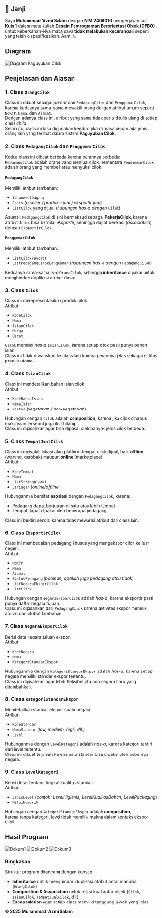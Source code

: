 ## 🧾 Janji

Saya **Muhammad ‘Azmi Salam** dengan **NIM 2406010** mengerjakan soal **Kuis 1** dalam mata kuliah **Desain Pemrograman Berorientasi Objek (DPBO)** untuk keberkahan-Nya maka saya **tidak melakukan kecurangan** seperti yang telah dispesifikasikan.  Aamiin.

## Diagram

![Diagram Paguyuban Cilok](Dokumentasi/kuis1.png)

## Penjelasan dan Alasan

### 1. Class `OrangCilok`
Class ini dibuat sebagai *parent* dari `PedagangCilok` dan `PenggemarCilok`, karena keduanya sama-sama mewakili orang dengan atribut umum seperti `NoKTP`, `Nama`, dan `Alamat`.  
Dengan adanya class ini, atribut yang sama tidak perlu ditulis ulang di setiap class *child*.  
Selain itu, class ini bisa digunakan kembali jika di masa depan ada jenis orang lain yang terlibat dalam sistem **Paguyuban Cilok**.

### 2. Class `PedagangCilok` dan `PenggemarCilok`
Kedua class ini dibuat berbeda karena perannya berbeda:  
`PedagangCilok` adalah orang yang menjual cilok, sementara `PenggemarCilok` adalah orang yang membeli atau menyukai cilok.

#### `PedagangCilok`
Memiliki atribut tambahan:
- `TahunAwalDagang`
- `Jenis` (*reseller / produksi jual / eksportir jual*)
- `ListCilok` yang dijual (*hubungan has-a dengan* `Cilok`)

Asumsi: `PedagangCilok` di sini bermaksud sebagai **PekerjaCilok**, karena atribut `Jenis` bisa bernilai *eksportir*, sehingga dapat berelasi (*association*) dengan `EksportirCilok`.

#### `PenggemarCilok`
Memiliki atribut tambahan:
- `ListCilokFavorit`
- `ListPedagangCilokLangganan` (*hubungan has-a dengan* `PedagangCilok`)

Keduanya sama-sama *is-a* `OrangCilok`, sehingga **inheritance** dipakai untuk menghindari duplikasi atribut dasar.

### 3. Class `Cilok`
Class ini merepresentasikan produk cilok.  
Atribut:
- `KodeCilok`
- `Nama`
- `IsianCilok`
- `Harga`
- `Berat`

`Cilok` memiliki *has-a* `IsianCilok`, karena setiap cilok pasti punya bahan isian.  
Class ini tidak diwariskan ke class lain karena perannya jelas sebagai entitas produk utama.

### 4. Class `IsianCilok`
Class ini mendetailkan bahan isian cilok.  
Atribut:
- `KodeBahanIsian`
- `NamaIsian`
- `Status` (*vegetarian / non-vegetarian*)

Hubungan dengan `Cilok` adalah **composition**, karena jika cilok dihapus maka isian tersebut juga ikut hilang.  
Class ini dipisahkan agar bisa dipakai oleh banyak jenis cilok berbeda.

### 5. Class `TempatJualCilok`
Class ini mewakili lokasi atau platform tempat cilok dijual, baik **offline** (warung, gerobak) maupun **online** (marketplace).  
Atribut:
- `KodeTempat`
- `Nama`
- `ListStringAlamat`
- `Jaringan` (*online/offline*)

Hubungannya bersifat **asosiasi** dengan `PedagangCilok`, karena:
- Pedagang dapat berjualan di satu atau lebih tempat  
- Tempat dapat dipakai oleh beberapa pedagang  

Class ini berdiri sendiri karena tidak mewarisi atribut dari class lain.

### 6. Class `EksportirCilok`
Class ini membedakan pedagang khusus yang mengekspor cilok ke luar negeri.  
Atribut:
- `NoKTP`
- `Nama`
- `Alamat`
- `StatusPedagang` (*boolean, apakah juga pedagang atau tidak*)
- `ListNegaraEksporCilok`
- `ListCilok`

Hubungan dengan `NegaraEksporCilok` adalah *has-a*, karena eksportir pasti punya daftar negara tujuan.  
Class ini dipisahkan dari `PedagangCilok` karena aktivitas ekspor memiliki aturan dan atribut tambahan.

### 7. Class `NegaraEksporCilok`
Berisi data negara tujuan ekspor.  
Atribut:
- `KodeNegara`
- `Nama`
- `KategoriStandarEkspor`

Hubungannya dengan `KategoriStandarEkspor` adalah *has-a*, karena setiap negara memiliki standar ekspor tertentu.  
Class ini dipisahkan agar lebih fleksibel jika ada negara baru yang ditambahkan.

### 8. Class `KategoriStandarEkspor`
Mendetailkan standar ekspor suatu negara.  
Atribut:
- `KodeStandar`
- `NamaStandar` (*low, medium, high, dll.*)
- `Level`

Hubungannya dengan `LevelKategori` adalah *has-a*, karena kategori terdiri dari level tertentu.  
Class ini dibuat terpisah karena satu standar bisa dipakai oleh beberapa negara.

### 9. Class `LevelKategori`
Berisi detail tentang tingkat kualitas standar.  
Atribut:
- `JenisLevel` (*contoh: LevelHigienis, LevelKualitasBahan, LevelPackaging*)
- `NilaiNumerik`

Hubungan dengan `KategoriStandarEkspor` adalah **composition**,  
karena tanpa kategori, level tidak memiliki makna dalam konteks ekspor cilok.

## Hasil Program

![Dokum1](Dokumentasi/Screenshot%202025-09-23%20133034.png)
![Dokum2](Dokumentasi/Screenshot%202025-09-23%20133107.png)
![Dokum3](Dokumentasi/Screenshot%202025-09-23%20133120.png)

### Ringkasan
Struktur program dirancang dengan konsep:
- **Inheritance** untuk menghindari duplikasi atribut antar manusia (`OrangCilok`)
- **Composition & Association** untuk relasi kuat antar objek (`Cilok`, `IsianCilok`, `TempatJualCilok`, dll.)
- **Encapsulation** agar setiap class memiliki tanggung jawab yang jelas

**© 2025 Muhammad ‘Azmi Salam**
